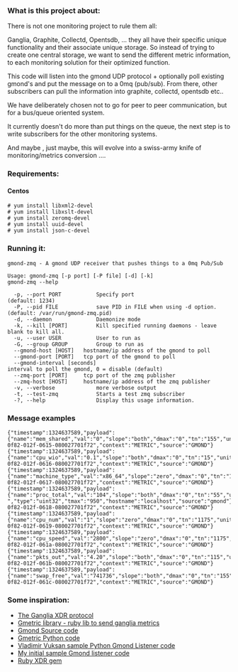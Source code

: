 ### What is this project about:

There is not one monitoring project to rule them all:

Ganglia, Graphite, Collectd, Opentsdb, ... they all have their specific unique functionality and their associate unique storage.
So instead of trying to create one central storage, we want to send the different metric information, to each monitoring solution for their optimized function.

This code will listen into the gmond UDP protocol + optionally poll existing gmond's and put the message on to a 0mq (pub/sub).
From there, other subscribers can pull the information into graphite, collectd, opentsdb etc..

We have deliberately chosen not to go for peer to peer communication, but for a bus/queue oriented system.

It currently doesn't do more than put things on the queue, the next step is to write subscribers for the other monitoring systems.

And maybe , just maybe,  this will evolve into a swiss-army knife of monitoring/metrics conversion ....

### Requirements:
#### Centos

    # yum install libxml2-devel
    # yum install libxslt-devel
    # yum install zeromq-devel
    # yum install uuid-devel
    # yum install json-c-devel

### Running it:

    gmond-zmq - A gmond UDP receiver that pushes things to a 0mq Pub/Sub

    Usage: gmond-zmq [-p port] [-P file] [-d] [-k]
    gmond-zmq --help

      -p, --port PORT           Specify port
    (default: 1234)
      -P, --pid FILE            save PID in FILE when using -d option.
    (default: /var/run/gmond-zmq.pid)
      -d, --daemon              Daemonize mode
      -k, --kill [PORT]         Kill specified running daemons - leave blank to kill all.
      -u, --user USER           User to run as
      -G, --group GROUP         Group to run as
      --gmond-host [HOST]   hostname/ip address of the gmond to poll
      --gmond-port [PORT]   tcp port of the gmond to poll
      --gmond-interval [seconds]
    interval to poll the gmond, 0 = disable (default)
      --zmq-port [PORT]     tcp port of the zmq publisher
      --zmq-host [HOST]     hostname/ip address of the zmq publisher
      -v, --verbose             more verbose output
      -t, --test-zmq            Starts a test zmq subscriber
      -?, --help                Display this usage information.

### Message examples

    {"timestamp":1324637589,"payload":{"name":"mem_shared","val":"0","slope":"both","dmax":"0","tn":"155","units":"KB","type":"float","tmax":"180","hostname":"localhost","source":"gmond"},"id":"39cccb40-0f82-012f-0615-080027701f72","context":"METRIC","source":"GMOND"}
    {"timestamp":1324637589,"payload":{"name":"cpu_wio","val":"0.1","slope":"both","dmax":"0","tn":"15","units":"%","type":"float","tmax":"90","hostname":"localhost","source":"gmond"},"id":"39cce760-0f82-012f-0616-080027701f72","context":"METRIC","source":"GMOND"}
    {"timestamp":1324637589,"payload":{"name":"machine_type","val":"x86_64","slope":"zero","dmax":"0","tn":"1175","units":"","type":"string","tmax":"1200","hostname":"localhost","source":"gmond"},"id":"39ccfdf0-0f82-012f-0617-080027701f72","context":"METRIC","source":"GMOND"}
    {"timestamp":1324637589,"payload":{"name":"proc_total","val":"104","slope":"both","dmax":"0","tn":"55","units":" ","type":"uint32","tmax":"950","hostname":"localhost","source":"gmond"},"id":"39cd2930-0f82-012f-0618-080027701f72","context":"METRIC","source":"GMOND"}
    {"timestamp":1324637589,"payload":{"name":"cpu_num","val":"1","slope":"zero","dmax":"0","tn":"1175","units":"CPUs","type":"uint16","tmax":"1200","hostname":"localhost","source":"gmond"},"id":"39cd46c0-0f82-012f-0619-080027701f72","context":"METRIC","source":"GMOND"}
    {"timestamp":1324637589,"payload":{"name":"cpu_speed","val":"2800","slope":"zero","dmax":"0","tn":"1175","units":"MHz","type":"uint32","tmax":"1200","hostname":"localhost","source":"gmond"},"id":"39cd6c60-0f82-012f-061a-080027701f72","context":"METRIC","source":"GMOND"}
    {"timestamp":1324637589,"payload":{"name":"pkts_out","val":"4.20","slope":"both","dmax":"0","tn":"115","units":"packets/sec","type":"float","tmax":"300","hostname":"localhost","source":"gmond"},"id":"39cd8890-0f82-012f-061b-080027701f72","context":"METRIC","source":"GMOND"}
    {"timestamp":1324637589,"payload":{"name":"swap_free","val":"741736","slope":"both","dmax":"0","tn":"155","units":"KB","type":"float","tmax":"180","hostname":"localhost","source":"gmond"},"id":"39cdb280-0f82-012f-061c-080027701f72","context":"METRIC","source":"GMOND"}

### Some inspiration:

- [The Ganglia XDR protocol](https://github.com/fastly/ganglia/blob/master/lib/gm_protocol.x)
- [Gmetric library - ruby lib to send ganglia metrics](https://github.com/igrigorik/gmetric/blob/master/lib/gmetric.rb)
- [Gmond Source code](https://github.com/ganglia/monitor-core/blob/master/gmond/gmond.c#L1211)
- [Gmetric Python code](https://github.com/ganglia/ganglia_contrib/blob/master/gmetric-python/gmetric.py#L107)
- [Vladimir Vuksan sample Python Gmond Listener code](https://gist.github.com/1377993)
- [My initial sample Gmond listener code](https://gist.github.com/1376525)
- [Ruby XDR gem](http://rubyforge.org/projects/ruby-xdr/)

